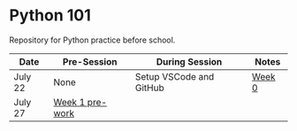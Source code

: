 # Python 101

Repository for Python practice before school.

| Date | Pre-Session | During Session | Notes |
|------|-------------|----------------|-------|
| July 22 | None | Setup VSCode and GitHub | [Week 0](first-project/) |
| July 27 | [Week 1 pre-work](week1/README.md) | | |

